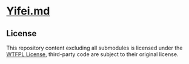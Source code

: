 # [Yifei.md](https://yifei.md)

## License

This repository content excluding all submodules is licensed under the [WTFPL License](LICENSE.md), third-party code are
subject to their original license.

